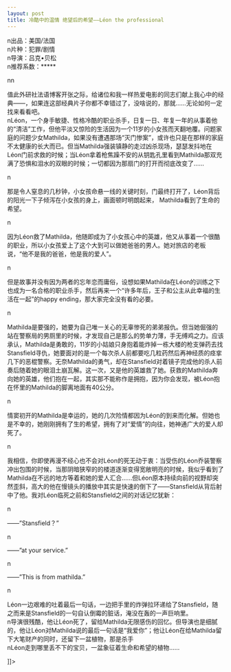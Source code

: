 ```yaml
---
layout: post
title: 冷酷中的温情 绝望后的希望——Léon the professional
---
```


<p><img src="http://www.francaisblog.com/fy/images/b0006gvjee.01.lzzzzzzz.jpg" alt="" /><br />n出品：美国/法国<br />n片种：犯罪/剧情<br />n导演：吕克•贝松<br />n推荐系数：*****</p>
<p>nn
<p>    值此外研社法语博客开张之际，给诸位和我一样热爱电影的同志们献上我心中的经典——，如果连这部经典片子你都不幸错过了，没啥说的，那就……无论如何一定找来看看吧。<br />nLéon，一个身手敏捷、性格冷酷的职业杀手，日复一日、年复一年的从事着他的“清洁”工作，但他平淡又惊险的生活因为一个11岁的小女孩而天翻地覆。问题家庭的问题少女Mathilda，如果没有遭遇那场“灭门惨案”，或许也只是在那样的家庭不太健康的长大而已。但当Mathilda强装镇静的走过凶杀现场，瑟瑟发抖地在Léon门前求救的时候；当Léon拿着枪焦躁不安的从钥匙孔里看到Mathilda那双充满了恐惧和泪水的双眼的时候；一切都因为那扇门的打开而彻底改变了……</p>
<p>n
<p>    那是令人窒息的几秒钟，小女孩命悬一线的关键时刻，门最终打开了，Léon背后的阳光一下子倾泻在小女孩的身上，画面顿时明朗起来， Mathilda看到了生命的希望。</p>
<p>n
<p>    因为Léon救了Mathilda，他随即成为了小女孩心中的英雄，他又从事着一个很酷的职业，所以小女孩爱上了这个大到可以做她爸爸的男人。她对旅店的老板说，“他不是我的爸爸，他是我的爱人”。</p>
<p>n
<p>    但是故事并没有因为两者的忘年恋而庸俗，设想如果Mathilda在Léon的训练之下也成为一名合格的职业杀手，然后再来一个“许多年后，王子和公主从此幸福的生活在一起”的happy ending，那大家完全没有看的必要。</p>
<p>n
<p>    Mathilda是要强的，她要为自己唯一关心的无辜惨死的弟弟报仇。但当她倔强的站在警察局的男厕里的时候，才发现自己是那么的势单力薄，手无缚鸡之力。应该承认，Mathilda是勇敢的，11岁的小姑娘只身抱着能炸掉一栋大楼的枪支弹药去找Stansfield寻仇，她要面对的是一个每次杀人前都要吃几粒药然后再神经质的痉挛几下的恶棍警察。无奈Mathilda的勇气，却在Stansfield对着镜子完成他的杀人前奏后随着她的眼泪土崩瓦解。这一次，又是他的英雄救了她。获救的Mathilda奔向她的英雄，他们抱在一起，其实那不能称作是拥抱，因为你会发现，被Léon抱在怀里的Mathilda的脚离地面有40公分。</p>
<p>n
<p>    情窦初开的Mathilda是幸运的，她的几次险情都因为Léon的到来而化解。但她也是不幸的，她刚刚拥有了生的希望，拥有了对“爱情”的向往，她神通广大的爱人却死了。</p>
<p>n
<p>    我相信，你即使再漫不经心也不会对Léon的死无动于衷：当受伤的Léon乔装警察冲出包围的时候，当那阴暗狭窄的的楼道逐渐变得宽敞明亮的时候，我似乎看到了Mathilda在不远的地方等着和她的爱人汇合……但Léon原本持续向前的视野却突然歪斜，高大的他在慢镜头的播放中其实是快速的倒下了——Stansfield从背后射中了他。我对Léon临死之前和Stansfield之间的对话记忆犹新：   </p>
<p>n
<p>    ——&#8221;Stansfield？&#8221;</p>
<p>n
<p>    ——&#8221;at your service.&#8221;</p>
<p>n
<p>    ——&#8221;This is from mathilda.&#8221;</p>
<p>n
<p>    Léon一边艰难的吐着最后一句话，一边把手里的炸弹拉环递给了Stansfield，随之而来是Stansfield的一句自认倒霉的脏话，淹没在轰的一声巨响里。<br />n导演很残酷，他让Léon死了，留给Mathilda无限感伤的回忆。但导演也是细腻的，他让Léon对Mathilda说的最后一句话是“我爱你”；他让Léon在给Mathilda留下大笔财产的同时，还留下一盆植物，那是杀手<br />nLéon走到哪里丢不下的宝贝，一盆象征着生命和希望的植物……</p>
<p> ]]&gt;
</p>
